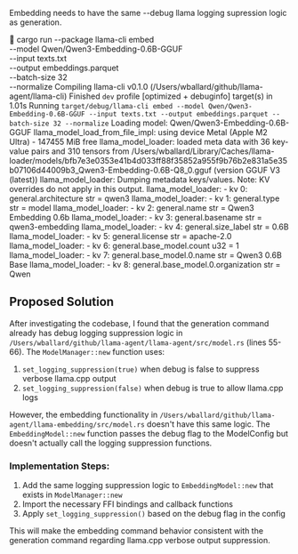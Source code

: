 Embedding needs to have the same --debug llama logging supression logic as generation.

 cargo run --package llama-cli embed \
  --model Qwen/Qwen3-Embedding-0.6B-GGUF \
  --input texts.txt \
  --output embeddings.parquet \
  --batch-size 32 \
  --normalize
   Compiling llama-cli v0.1.0 (/Users/wballard/github/llama-agent/llama-cli)
    Finished `dev` profile [optimized + debuginfo] target(s) in 1.01s
     Running `target/debug/llama-cli embed --model Qwen/Qwen3-Embedding-0.6B-GGUF --input texts.txt --output embeddings.parquet --batch-size 32 --normalize`
Loading model: Qwen/Qwen3-Embedding-0.6B-GGUF
llama_model_load_from_file_impl: using device Metal (Apple M2 Ultra) - 147455 MiB free
llama_model_loader: loaded meta data with 36 key-value pairs and 310 tensors from /Users/wballard/Library/Caches/llama-loader/models/bfb7e3e0353e41b4d033ff88f35852a955f9b76b2e831a5e35b07106d44009b3_Qwen3-Embedding-0.6B-Q8_0.gguf (version GGUF V3 (latest))
llama_model_loader: Dumping metadata keys/values. Note: KV overrides do not apply in this output.
llama_model_loader: - kv   0:                       general.architecture str              = qwen3
llama_model_loader: - kv   1:                               general.type str              = model
llama_model_loader: - kv   2:                               general.name str              = Qwen3 Embedding 0.6b
llama_model_loader: - kv   3:                           general.basename str              = qwen3-embedding
llama_model_loader: - kv   4:                         general.size_label str              = 0.6B
llama_model_loader: - kv   5:                            general.license str              = apache-2.0
llama_model_loader: - kv   6:                   general.base_model.count u32              = 1
llama_model_loader: - kv   7:                  general.base_model.0.name str              = Qwen3 0.6B Base
llama_model_loader: - kv   8:          general.base_model.0.organization str              = Qwen


## Proposed Solution

After investigating the codebase, I found that the generation command already has debug logging suppression logic in `/Users/wballard/github/llama-agent/llama-agent/src/model.rs` (lines 55-66). The `ModelManager::new` function uses:

1. `set_logging_suppression(true)` when debug is false to suppress verbose llama.cpp output
2. `set_logging_suppression(false)` when debug is true to allow llama.cpp logs

However, the embedding functionality in `/Users/wballard/github/llama-agent/llama-embedding/src/model.rs` doesn't have this same logic. The `EmbeddingModel::new` function passes the debug flag to the ModelConfig but doesn't actually call the logging suppression functions.

### Implementation Steps:
1. Add the same logging suppression logic to `EmbeddingModel::new` that exists in `ModelManager::new`
2. Import the necessary FFI bindings and callback functions
3. Apply `set_logging_suppression()` based on the debug flag in the config

This will make the embedding command behavior consistent with the generation command regarding llama.cpp verbose output suppression.